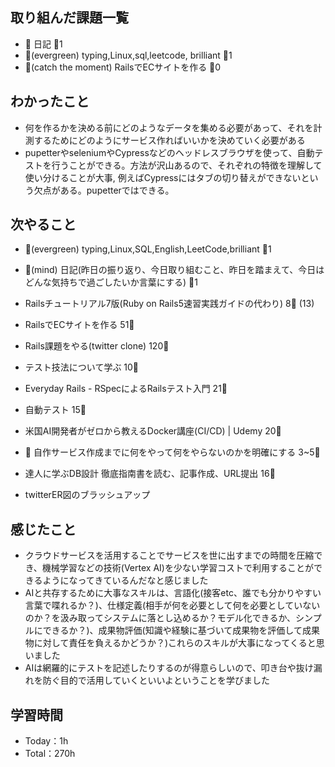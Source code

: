 
## 取り組んだ課題一覧

- :memo: 日記 :tomato:1
- :deciduous_tree:(evergreen) typing,Linux,sql,leetcode, brilliant :tomato:1
- :stars:(catch the moment) RailsでECサイトを作る :tomato:0

## わかったこと

- 何を作るかを決める前にどのようなデータを集める必要があって、それを計測するためにどのようにサービス作ればいいかを決めていく必要がある
- pupetterやseleniumやCypressなどのヘッドレスブラウザを使って、自動テストを行うことができる。方法が沢山あるので、それぞれの特徴を理解して使い分けることが大事, 例えばCypressにはタブの切り替えができないという欠点がある。pupetterではできる。

## 次やること

- :deciduous_tree:(evergreen) typing,Linux,SQL,English,LeetCode,brilliant :tomato:1
- :memo:(mind) 日記(昨日の振り返り、今日取り組むこと、昨日を踏まえて、今日はどんな気持ちで過ごしたいか言葉にする) :tomato:1

- Railsチュートリアル7版(Ruby on Rails5速習実践ガイドの代わり) 8:tomato: (13)
- RailsでECサイトを作る 51:tomato:
- Rails課題をやる(twitter clone) 120:tomato:
- テスト技法について学ぶ 10:tomato:
- Everyday Rails - RSpecによるRailsテスト入門 21:tomato:
- 自動テスト 15:tomato:
- 米国AI開発者がゼロから教えるDocker講座(CI/CD) | Udemy 20:tomato:
- :compass: 自作サービス作成までに何をやって何をやらないのかを明確にする 3~5:tomato:

- 達人に学ぶDB設計 徹底指南書を読む、記事作成、URL提出 16:tomato:
- twitterER図のブラッシュアップ

## 感じたこと

- クラウドサービスを活用することでサービスを世に出すまでの時間を圧縮でき、機械学習などの技術(Vertex AI)を少ない学習コストで利用することができるようになってきているんだなと感じました
- AIと共存するために大事なスキルは、言語化(接客etc、誰でも分かりやすい言葉で喋れるか？)、仕様定義(相手が何を必要として何を必要としていないのか？を汲み取ってシステムに落とし込めるか？モデル化できるか、シンプルにできるか？)、成果物評価(知識や経験に基づいて成果物を評価して成果物に対して責任を負えるかどうか？)これらのスキルが大事になってくると思いました
- AIは網羅的にテストを記述したりするのが得意らしいので、叩き台や抜け漏れを防ぐ目的で活用していくといいよということを学びました

## 学習時間

- Today：1h
- Total：270h